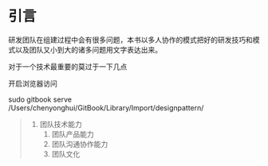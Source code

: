 # 引言

研发团队在组建过程中会有很多问题，本书以多人协作的模式把好的研发技巧和模式以及团队又小到大的诸多问题用文字表达出来。  

  对于一个技术最重要的莫过于一下几点

开启浏览器访问  

sudo gitbook serve  /Users/chenyonghui/GitBook/Library/Import/designpattern/

> 1. 团队技术能力
>    1. 团队产品能力
>    2. 团队沟通协作能力
>    3. 团队文化



